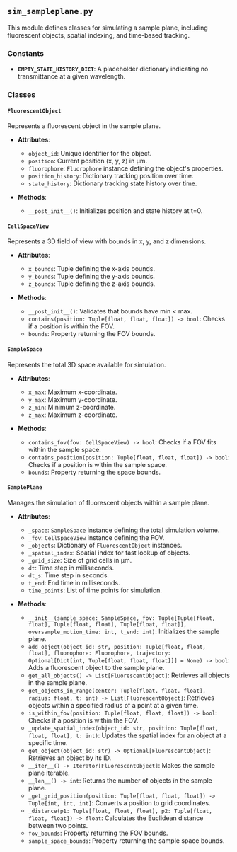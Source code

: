 ## `sim_sampleplane.py`

This module defines classes for simulating a sample plane, including fluorescent objects, spatial indexing, and time-based tracking.

### Constants

- **`EMPTY_STATE_HISTORY_DICT`**: A placeholder dictionary indicating no transmittance at a given wavelength.

### Classes

#### `FluorescentObject`

Represents a fluorescent object in the sample plane.

- **Attributes**:
  - `object_id`: Unique identifier for the object.
  - `position`: Current position (x, y, z) in μm.
  - `fluorophore`: `Fluorophore` instance defining the object's properties.
  - `position_history`: Dictionary tracking position over time.
  - `state_history`: Dictionary tracking state history over time.

- **Methods**:
  - `__post_init__()`: Initializes position and state history at t=0.

#### `CellSpaceView`

Represents a 3D field of view with bounds in x, y, and z dimensions.

- **Attributes**:
  - `x_bounds`: Tuple defining the x-axis bounds.
  - `y_bounds`: Tuple defining the y-axis bounds.
  - `z_bounds`: Tuple defining the z-axis bounds.

- **Methods**:
  - `__post_init__()`: Validates that bounds have min < max.
  - `contains(position: Tuple[float, float, float]) -> bool`: Checks if a position is within the FOV.
  - `bounds`: Property returning the FOV bounds.

#### `SampleSpace`

Represents the total 3D space available for simulation.

- **Attributes**:
  - `x_max`: Maximum x-coordinate.
  - `y_max`: Maximum y-coordinate.
  - `z_min`: Minimum z-coordinate.
  - `z_max`: Maximum z-coordinate.

- **Methods**:
  - `contains_fov(fov: CellSpaceView) -> bool`: Checks if a FOV fits within the sample space.
  - `contains_position(position: Tuple[float, float, float]) -> bool`: Checks if a position is within the sample space.
  - `bounds`: Property returning the space bounds.

#### `SamplePlane`

Manages the simulation of fluorescent objects within a sample plane.

- **Attributes**:
  - `_space`: `SampleSpace` instance defining the total simulation volume.
  - `_fov`: `CellSpaceView` instance defining the FOV.
  - `_objects`: Dictionary of `FluorescentObject` instances.
  - `_spatial_index`: Spatial index for fast lookup of objects.
  - `_grid_size`: Size of grid cells in μm.
  - `dt`: Time step in milliseconds.
  - `dt_s`: Time step in seconds.
  - `t_end`: End time in milliseconds.
  - `time_points`: List of time points for simulation.

- **Methods**:
  - `__init__(sample_space: SampleSpace, fov: Tuple[Tuple[float, float], Tuple[float, float], Tuple[float, float]], oversample_motion_time: int, t_end: int)`: Initializes the sample plane.
  - `add_object(object_id: str, position: Tuple[float, float, float], fluorophore: Fluorophore, trajectory: Optional[Dict[int, Tuple[float, float, float]]] = None) -> bool`: Adds a fluorescent object to the sample plane.
  - `get_all_objects() -> List[FluorescentObject]`: Retrieves all objects in the sample plane.
  - `get_objects_in_range(center: Tuple[float, float, float], radius: float, t: int) -> List[FluorescentObject]`: Retrieves objects within a specified radius of a point at a given time.
  - `is_within_fov(position: Tuple[float, float, float]) -> bool`: Checks if a position is within the FOV.
  - `_update_spatial_index(object_id: str, position: Tuple[float, float, float], t: int)`: Updates the spatial index for an object at a specific time.
  - `get_object(object_id: str) -> Optional[FluorescentObject]`: Retrieves an object by its ID.
  - `__iter__() -> Iterator[FluorescentObject]`: Makes the sample plane iterable.
  - `__len__() -> int`: Returns the number of objects in the sample plane.
  - `_get_grid_position(position: Tuple[float, float, float]) -> Tuple[int, int, int]`: Converts a position to grid coordinates.
  - `_distance(p1: Tuple[float, float, float], p2: Tuple[float, float, float]) -> float`: Calculates the Euclidean distance between two points.
  - `fov_bounds`: Property returning the FOV bounds.
  - `sample_space_bounds`: Property returning the sample space bounds.